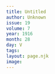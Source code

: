 ```yaml
---
title: Untitled
author: Unknown
issue: 19
volume: 7
year: 1916
month: 28
day: V
tags:
layout: page.njk
image:
---
```

